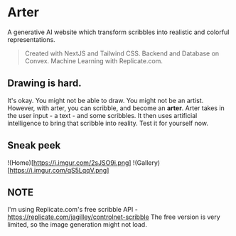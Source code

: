# Arter
A generative AI website which transform scribbles into realistic and colorful representations.

> Created with NextJS and Tailwind CSS. Backend and Database on Convex. Machine Learning with Replicate.com. 

## Drawing is hard.
It's okay. You might not be able to draw. You might not be an artist. However, with arter, you can scribble, and become an **arter**.
Arter takes in the user input - a text - and some scribbles. It then uses artificial intelligence to bring that scribble into reality. 
Test it for yourself now.

## Sneak peek
!(Home)[https://i.imgur.com/2sJSO9i.png]
!(Gallery)[https://i.imgur.com/qS5LqqV.png]

## NOTE
I'm using Replicate.com's free scribble API - https://replicate.com/jagilley/controlnet-scribble
The free version is very limited, so the image generation might not load. 
